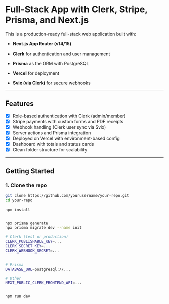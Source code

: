 # Full-Stack App with Clerk, Stripe, Prisma, and Next.js

This is a production-ready full-stack web application built with:

- **Next.js App Router (v14/15)**
- **Clerk** for authentication and user management

- **Prisma** as the ORM with PostgreSQL
- **Vercel** for deployment
- **Svix (via Clerk)** for secure webhooks
  

---

## Features

- [x] Role-based authentication with Clerk (admin/member)
- [x] Stripe payments with custom forms and PDF receipts
- [x] Webhook handling (Clerk user sync via Svix)
- [x] Server actions and Prisma integration
- [x] Deployed on Vercel with environment-based config
- [x] Dashboard with totals and status cards
- [x] Clean folder structure for scalability

---

## Getting Started

### 1. Clone the repo

```bash
git clone https://github.com/yourusername/your-repo.git
cd your-repo

npm install


npx prisma generate
npx prisma migrate dev --name init

# Clerk (test or production)
CLERK_PUBLISHABLE_KEY=...
CLERK_SECRET_KEY=...
CLERK_WEBHOOK_SECRET=...


# Prisma
DATABASE_URL=postgresql://...

# Other
NEXT_PUBLIC_CLERK_FRONTEND_API=...


npm run dev
